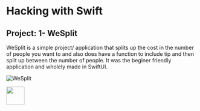 # Hacking with Swift 

## Project: 1- WeSplit 

WeSplit is a simple project/ application that splits up the cost in the number of people you want to and also does have a function to include tip and then split up between the number of people. It was the beginer friendly application and wholely made in SwiftUI. 

![WeSplit](https://user-images.githubusercontent.com/41816749/120657633-4f5a5c00-c4a2-11eb-821f-5113617230b5.png)

<img src="https://user-images.githubusercontent.com/41816749/120656043-e2929200-c4a0-11eb-92c2-fdb4636d155b.png" width="48">
